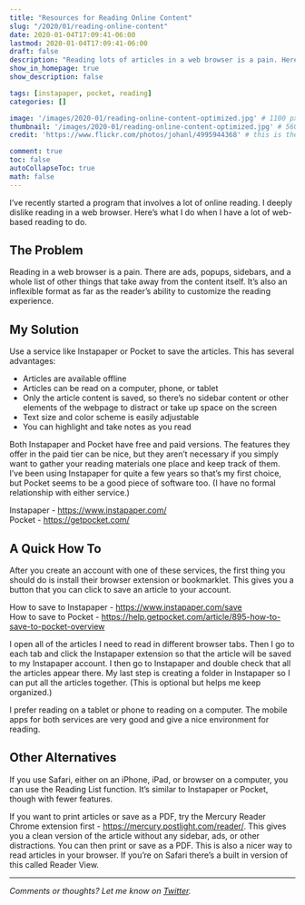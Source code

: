 ```yaml
---
title: "Resources for Reading Online Content"
slug: "/2020/01/reading-online-content"
date: 2020-01-04T17:09:41-06:00
lastmod: 2020-01-04T17:09:41-06:00
draft: false
description: "Reading lots of articles in a web browser is a pain. Here's what I do when I need to do a lot of online reading."
show_in_homepage: true
show_description: false

tags: [instapaper, pocket, reading]
categories: []

image: '/images/2020-01/reading-online-content-optimized.jpg' # 1100 px width
thumbnail: '/images/2020-01/reading-online-content-optimized.jpg' # 560x170 px for preview image
credit: 'https://www.flickr.com/photos/johanl/4995944368' # this is the link to the page the image came from

comment: true
toc: false
autoCollapseToc: true
math: false
---
```

I’ve recently started a program that involves a lot of online reading. I deeply dislike reading in a web browser. Here’s what I do when I have a lot of web-based reading to do.
<!--more-->

## The Problem

Reading in a web browser is a pain. There are ads, popups, sidebars, and a whole list of other things that take away from the content itself. It’s also an inflexible format as far as the reader’s ability to customize the reading experience.

## My Solution

Use a service like Instapaper or Pocket to save the articles. This has several advantages:

- Articles are available offline
- Articles can be read on a computer, phone, or tablet
- Only the article content is saved, so there’s no sidebar content or other elements of the webpage to distract or take up space on the screen
- Text size and color scheme is easily adjustable
- You can highlight and take notes as you read

Both Instapaper and Pocket have free and paid versions. The features they offer in the paid tier can be nice, but they aren’t necessary if you simply want to gather your reading materials one place and keep track of them. I’ve been using Instapaper for quite a few years so that’s my first choice, but Pocket seems to be a good piece of software too. (I have no formal relationship with either service.)

Instapaper - https://www.instapaper.com/ <br>
Pocket - https://getpocket.com/

## A Quick How To

After you create an account with one of these services, the first thing you should do is install their browser extension or bookmarklet. This gives you a button that you can click to save an article to your account. 

How to save to Instapaper - https://www.instapaper.com/save <br>
How to save to Pocket - https://help.getpocket.com/article/895-how-to-save-to-pocket-overview

I open all of the articles I need to read in different browser tabs. Then I go to each tab and click the Instapaper extension so that the article will be saved to my Instapaper account. I then go to Instapaper and double check that all the articles appear there. My last step is creating a folder in Instapaper so I can put all the articles together. (This is optional but helps me keep organized.) 

I prefer reading on a tablet or phone to reading on a computer. The mobile apps for both services are very good and give a nice environment for reading.

## Other Alternatives

If you use Safari, either on an iPhone, iPad, or browser on a computer, you can use the Reading List function. It’s similar to Instapaper or Pocket, though with fewer features.

If you want to print articles or save as a PDF, try the Mercury Reader Chrome extension first - https://mercury.postlight.com/reader/. This gives you a clean version of the article without any sidebar, ads, or other distractions. You can then print or save as a PDF. This is also a nicer way to read articles in your browser. If you’re on Safari there’s a built in version of this called Reader View.

---

*Comments or thoughts? Let me know on [Twitter](https://twitter.com/adamtervort/).*
